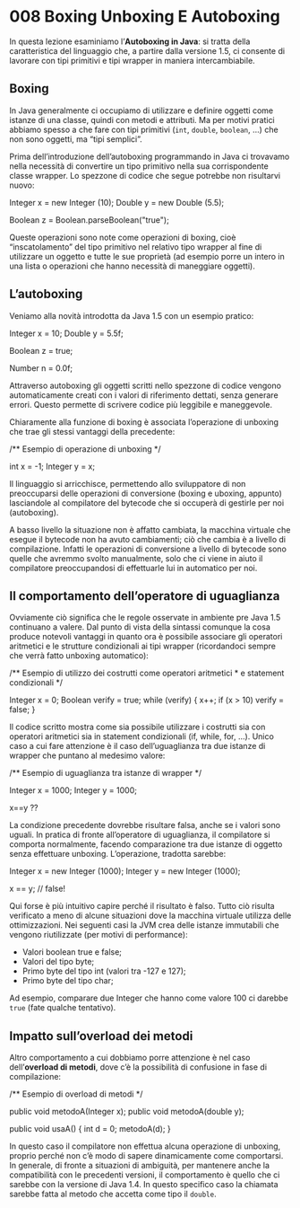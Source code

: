 # 008 Boxing Unboxing E Autoboxing

In questa lezione esaminiamo l’**Autoboxing in Java**: si tratta della caratteristica del linguaggio che, a partire dalla versione 1.5, ci consente di lavorare con tipi primitivi e tipi wrapper in maniera intercambiabile.

## Boxing

In Java generalmente ci occupiamo di utilizzare e definire oggetti come istanze di una classe, quindi con metodi e attributi. Ma per motivi pratici abbiamo spesso a che fare con tipi primitivi \(`int`, `double`, `boolean`, …\) che non sono oggetti, ma “tipi semplici”.

Prima dell’introduzione dell’autoboxing programmando in Java ci trovavamo nella necessità di convertire un tipo primitivo nella sua corrispondente classe wrapper. Lo spezzone di codice che segue potrebbe non risultarvi nuovo:

Integer x = new Integer \(10\); Double y = new Double \(5.5\);

Boolean z = Boolean.parseBoolean\("true"\);

Queste operazioni sono note come operazioni di boxing, cioè “inscatolamento” del tipo primitivo nel relativo tipo wrapper al fine di utilizzare un oggetto e tutte le sue proprietà \(ad esempio porre un intero in una lista o operazioni che hanno necessità di maneggiare oggetti\).

## L’autoboxing

Veniamo alla novità introdotta da Java 1.5 con un esempio pratico:

Integer x = 10; Double y = 5.5f;

Boolean z = true;

Number n = 0.0f;

Attraverso autoboxing gli oggetti scritti nello spezzone di codice vengono automaticamente creati con i valori di riferimento dettati, senza generare errori. Questo permette di scrivere codice più leggibile e maneggevole.

Chiaramente alla funzione di boxing è associata l’operazione di unboxing che trae gli stessi vantaggi della precedente:

/\*\* Esempio di operazione di unboxing \*/

int x = -1; Integer y = x;

Il linguaggio si arricchisce, permettendo allo sviluppatore di non preoccuparsi delle operazioni di conversione \(boxing e uboxing, appunto\) lasciandole al compilatore del bytecode che si occuperà di gestirle per noi \(autoboxing\).

A basso livello la situazione non è affatto cambiata, la macchina virtuale che esegue il bytecode non ha avuto cambiamenti; ciò che cambia è a livello di compilazione. Infatti le operazioni di conversione a livello di bytecode sono quelle che avremmo svolto manualmente, solo che ci viene in aiuto il compilatore preoccupandosi di effettuarle lui in automatico per noi.

## Il comportamento dell’operatore di uguaglianza

Ovviamente ciò significa che le regole osservate in ambiente pre Java 1.5 continuano a valere. Dal punto di vista della sintassi comunque la cosa produce notevoli vantaggi in quanto ora è possibile associare gli operatori aritmetici e le strutture condizionali ai tipi wrapper \(ricordandoci sempre che verrà fatto unboxing automatico\):

/\*\* Esempio di utilizzo dei costrutti come operatori aritmetici \* e statement condizionali \*/

Integer x = 0; Boolean verify = true; while \(verify\) { x++; if \(x &gt; 10\) verify = false; }

Il codice scritto mostra come sia possibile utilizzare i costrutti sia con operatori aritmetici sia in statement condizionali \(if, while, for, …\). Unico caso a cui fare attenzione è il caso dell’uguaglianza tra due istanze di wrapper che puntano al medesimo valore:

/\*\* Esempio di uguaglianza tra istanze di wrapper \*/

Integer x = 1000; Integer y = 1000;

x==y ??

La condizione precedente dovrebbe risultare falsa, anche se i valori sono uguali. In pratica di fronte all’operatore di uguaglianza, il compilatore si comporta normalmente, facendo comparazione tra due istanze di oggetto senza effettuare unboxing. L’operazione, tradotta sarebbe:

Integer x = new Integer \(1000\); Integer y = new Integer \(1000\);

x == y; // false!

Qui forse è più intuitivo capire perché il risultato è falso. Tutto ciò risulta verificato a meno di alcune situazioni dove la macchina virtuale utilizza delle ottimizzazioni. Nei seguenti casi la JVM crea delle istanze immutabili che vengono riutilizzate \(per motivi di performance\):

* Valori boolean true e false;
* Valori del tipo byte;
* Primo byte del tipo int \(valori tra -127 e 127\);
* Primo byte del tipo char;

Ad esempio, comparare due Integer che hanno come valore 100 ci darebbe `true` \(fate qualche tentativo\).

## Impatto sull’overload dei metodi

Altro comportamento a cui dobbiamo porre attenzione è nel caso dell’**overload di metodi**, dove c’è la possibilità di confusione in fase di compilazione:

/\*\* Esempio di overload di metodi \*/

public void metodoA\(Integer x\); public void metodoA\(double y\);

public void usaA\(\) { int d = 0; metodoA\(d\); }

In questo caso il compilatore non effettua alcuna operazione di unboxing, proprio perché non c’è modo di sapere dinamicamente come comportarsi. In generale, di fronte a situazioni di ambiguità, per mantenere anche la compatibilità con le precedenti versioni, il comportamento è quello che ci sarebbe con la versione di Java 1.4. In questo specifico caso la chiamata sarebbe fatta al metodo che accetta come tipo il `double`.

